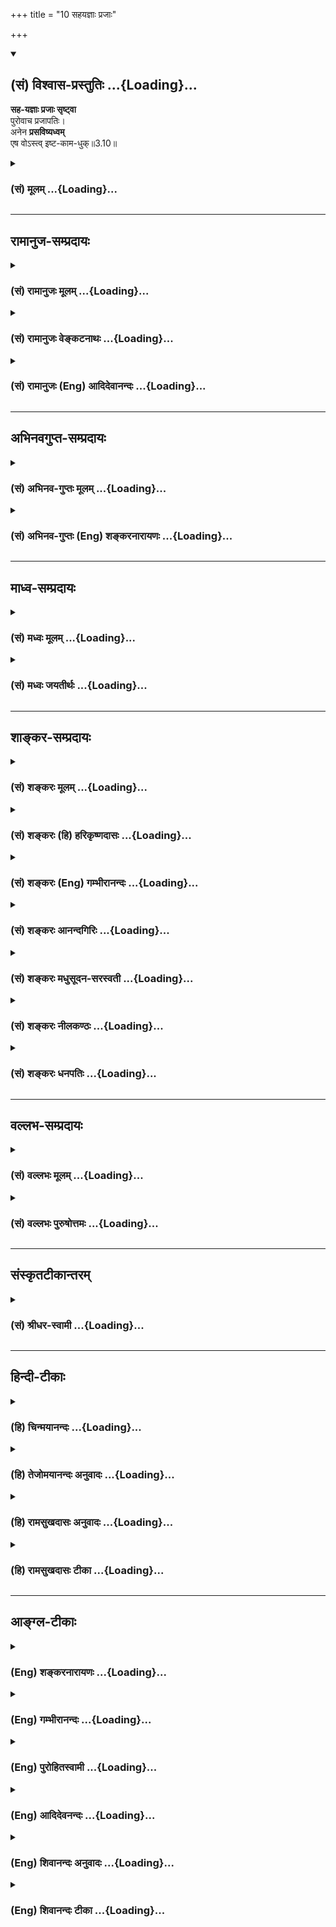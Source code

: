 +++
title = "10 सहयज्ञाः प्रजाः"

+++
<div class="js_include" newlevelforh1="2" title="(सं) विश्वास-प्रस्तुतिः" unfilled url="/mahAbhAratam/shlokashaH/06-bhIShma-parva/03-bhagavad-gItA-parva/saMskRtam/vishvAsa-prastutiH/03_karma-yogaH/10_sahayajnAH_prajAH.md">
<details open><summary><h2>(सं) विश्वास-प्रस्तुतिः ...{Loading}...</h2></summary>

**सह-यज्ञाः प्रजाः सृष्ट्वा**  
पुरोवाच प्रजापतिः।  
अनेन **प्रसविष्यध्वम्**  
एष वोऽस्त्व् इष्ट-काम-धुक्॥3.10॥
</details>
</div>
<div class="js_include collapsed" newlevelforh1="3" title="(सं) मूलम्" unfilled url="/mahAbhAratam/shlokashaH/06-bhIShma-parva/03-bhagavad-gItA-parva/saMskRtam/mUlam/03_karma-yogaH/10_sahayajnAH_prajAH.md">
<details><summary><h3>(सं) मूलम् ...{Loading}...</h3></summary>

सहयज्ञाः प्रजाः सृष्ट्वा पुरोवाच प्रजापतिः।  
अनेन प्रसविष्यध्वमेष वोऽस्त्विष्टकामधुक्।।3.10।।
</details>
</div>


_________________
## रामानुज-सम्प्रदायः
<div class="js_include collapsed" newlevelforh1="3" title="(सं) रामानुजः मूलम्" unfilled url="/mahAbhAratam/shlokashaH/06-bhIShma-parva/03-bhagavad-gItA-parva/saMskRtam/rAmAnujaH/mUlam/03_karma-yogaH/10_sahayajnAH_prajAH.md">
<details><summary><h3>(सं) रामानुजः मूलम् ...{Loading}...</h3></summary>

।।3.10।। पतिं विश्वरस्य आत्मेश्वरम् (तै॰ ना॰ 11।3) इत्यादिश्रुतेः
निरुपाधिकः प्रजापतिशब्दः सर्वेश्वरं विश्वस्रष्टारं विश्वात्मानं परायणं
नारायणम् आह **पुरा** सर्गकाले स भगवान् **प्रजापतिः**
अनादिकालप्रवृत्ताचित्संसर्गविवशा उपसंहृतनामरूपविभागाः स्वस्मिन् प्रलीनाः
सकलपुरुषार्थनर्हाः चेतनेतरकल्पाः **प्रजाः** समीक्ष्य परमकारुणिकः
तदुज्जिजीवविषया स्वाराधनभूतयज्ञनिर्वृत्तये यज्ञैः **सह ताः सृष्ट्वा**
एवम् **उवाच** **अनेन यज्ञेन प्रसविष्यध्वम्** आत्मनो वृद्धिं कुरुध्वम्।
**एष वो** यज्ञः परमपुरुषार्थलक्षणमोक्षाख्यस्य कामस्य तदनुगुणानां च
कामानां प्रपूरयिता भवतु। कथम्

</details>
</div>
<div class="js_include collapsed" newlevelforh1="3" title="(सं) रामानुजः वेङ्कटनाथः" unfilled url="/mahAbhAratam/shlokashaH/06-bhIShma-parva/03-bhagavad-gItA-parva/saMskRtam/rAmAnujaH/venkaTanAthaH/03_karma-yogaH/10_sahayajnAH_prajAH.md">
<details><summary><h3>(सं) रामानुजः वेङ्कटनाथः ...{Loading}...</h3></summary>

  
  
।।3.10।। उक्तमर्थद्वयंसह यज्ञैः इत्यारभ्यमोघं पार्थ स जीवति 3।16
इत्यन्तेन निन्दाप्रशंसादिभिर्द्रढयतीत्याह
यज्ञशिष्टेनैवेति। सर्वपुरुषार्थसाधननिष्ठानामित्यनेनप्रजाः सृष्ट्वा इति
सामान्यनिर्देशफलितमुक्तम्। अत्र प्रजापतिशब्दस्य
हिरण्यगर्भादिविषयत्वव्युदासायाह पतिं विश्वस्येतीति। हिरण्यगर्भादेरपि न
तु हिरण्यगर्भादिवदण्डाद्यवच्छिन्नस्येत्यर्थः। तत एवोक्तंनिरुपाधिक इति।
श्रुतार्थस्वभावादपि स एव सर्वप्रजापतिरिति
प्रदर्शनायसर्वेश्वरमित्यादिविशेषणोक्तिः। नारायणम् एतदखिलं
नारायणशब्दवाच्यस्यैव हि नारायणानुवाकादिषु प्रतिपाद्यत इति भावः। उक्तं च
जगत्पतित्वं स्रष्ट्टत्वादिकं च समुच्चित्य भगवता पराशरेणकलौ जगत्पतिं
विष्णुं सर्वस्रष्टारमीश्वरम् वि.पु.6।1।50ब्र.पु.च.120।45
इति। अनुमानात्तदुद्धारं कर्तुकामः प्रजापतिः वि.पु.1।4।7 इति च वराहरूपे
भगवति प्रजापतिशब्दः तेनप्रजापतिः तै.ना.1।1
इत्यादिश्रुत्यनुसारात्प्रयुक्तः। किञ्च स्वतन्त्रस्य कर्मपरतन्त्रान्प्रति
नियोगो ह्ययम्। अतोऽत्रप्रजाः सृष्ट्वा इति प्रजाशब्दः सर्वान्
ब्रह्मपर्यन्तान् जगदन्तर्व्यवस्थितान् कर्मजनितसंसारवशवर्तिनो
यज्ञाद्यधिकारिणःप्राणिनः सङ्गृह्णाति। अतोऽत्र प्रजापतिशब्द
उपक्रमस्थप्रजाशब्दानुरोधात् सङ्कोचेन तद्वैरूप्यायोगाच्च
परित्यक्तरूढिरकर्मवश्यं नियोक्तारं सर्वेश्वरं नारायणमाह। तथा
सृज्यसमस्तक्षेत्रज्ञविषयो ह्ययमनवच्छिन्नः प्रजाशब्दः।  
  
पुरेति प्रलयानन्तरकालाभिधानात्ततश्च सदेव सोम्येदमग्र आसीत् ৷৷. तदैक्षत
बहु स्यां प्रजायेयेति छां.उ.6।2।13 सन्मूलाः सोम्येमाः सर्वाः प्रजाः
सदायतनाः छां.उ.6।8।4 एको ह वै नारायण आसीन्न ब्रह्मा नेशानः इत्यारभ्य
बुद्बुदात्र्यक्षः शूलपाणिः पुरुषो जायते ৷৷. तत्र ब्रह्मा चतुर्मुखोऽजायत
महो.1।1सिसृक्षुर्विविधाः प्रजाः मनुः1।8 इत्यादिषु हिरण्यगर्भादेरपि
प्रजात्वावगमान्नारायणस्य च तज्जनकत्वावगतेःप्रजाः सृष्ट्वा इत्यनवच्छेदेन
निर्दिष्टो विश्वस्य स्रष्टा नारायण एवेति स एवात्र प्रजापतिः। किञ्च
तस्माद्यज्ञात्सर्वहुत ऋचः सामानि जज्ञिरे ऋक्सं.6।4।18।4यजुस्सं.31।7
सर्वाणि रूपाणि विचित्य धीरः। नामानि कृत्वाऽभिवदन्यदास्ते इति यज्ञैः सह
सर्वप्रजानां स्रष्ट्टतया निर्दिष्टोऽप्यधिकारपुरुषस्यापि स्रष्टा
सहस्रशीर्षत्वादिविशिष्टः परमपुरुष एव। अतोऽपिसह यज्ञैः प्रजाः सृष्ट्वा
इति निर्दिष्टः प्रजापतिः विश्वस्य स्रष्टा स एव। तथासृष्टिं ततः करिष्यामि
त्वामाविश्य प्रजापते वि.ध.68।51
इत्यादिवचनबलाद्धिरण्यगर्भाख्यप्रजापतिमुखेनापि विश्वस्रष्टा
सर्वभूतान्तरात्मा अपहतपाप्मा दिव्यो देव एको नारायणः सु.उ.7 इति श्रुतः स
एव विश्वात्मा। किञ्चात्र निर्दिश्यमानं देवानां भावनादिकं
परमात्मात्मकानामेवेतिअहं हि सर्वयज्ञानाम् 9।24 इत्यादौ व्यक्तं भविष्यति
यस्मिन्निदं सञ्चविचैति श्वे.उ.4।11 प्रजापतिश्चरति गर्भे अन्तः
य.सं.31।19तै.ना.6।11 इत्यादिकंविश्वस्य स्रष्टारं विश्वात्मानमिति
विशेषणाभ्यां सूचितम्। अतोऽप्यत्र विश्वात्मानं तमेवाह। तथा प्रजापतेः सभां
वेश्म प्रपद्ये छां.उ.8।14।1 इत्यत्र परमप्राप्यतया च
प्रजापतिशब्दनिर्दिष्टोऽपि परमात्मैवेतिन च कार्ये प्रत्यभिसन्धिः
ब्र.सू.4।3।14 इति सूत्रे प्रत्यपादि अतोऽपि परायणं तमेवाह। एवं
सर्वेश्वरमित्यादिविशेषणैः तत्तत्प्रमाणसूचनं कृतम्। एवं
श्यामैकरूपसप्तदशायातयामाज्यदैवतविष्णुविषयप्रजापतिशब्दश्रुतिरप्यनुसन्धेया।  
  
पुराशब्दस्य वचनान्वयं प्रतीतिव्युदासेन
ब्रह्माद्यगोचरसृष्ट्यन्वयव्यक्त्यर्थमाह पुरा सर्गकाले इति।
श्रुतिस्मृत्यादिषु सृष्टिप्रकरणप्रसिद्धिप्रकारमभिप्रैति स भगवानिति
भगवच्छब्देन सृष्ट्यादिपञ्चकृत्योपयुक्तहेयप्रत्यनीककल्याणगुणविशिष्टत्वं
दर्शितम्। तथा मानवे धर्मशास्त्रे प्रथमम्आसीदिदं तमोभूतम् 1।5 इति
प्रलयमभिधायततः स्वयम्भूर्भगवान् 1।6 इति भगवच्छब्देन सर्वस्रष्टा
निर्दिष्टः। अनन्तरं चता यदस्यायनं पूर्वं तेन नारायणः स्मृतः
1।10तद्विसृष्टः स पुरुषो लोके ब्रह्मेति कीर्त्यते 1।11 इति
हिरण्यगर्भाख्यप्रजापतेः स्रष्टा नारायण इत्युक्तम्। अत्र प्रजापतिरुवाच इति
पराक्तया निर्देशस्तु सारथिभूतस्य स्वस्य प्रजापतिशब्दप्रतिपन्नात्
स्वस्माद्भेदोपचारेणेति मन्तव्यम्। एवमुत्तरत्रापि सर्वत्र
पराक्त्वनिर्देशेषु यथार्हमनुसन्धेयम्।  
  
सर्वत्र सृष्टेः संहारपूर्वकत्वदर्शनादत्रापि तथा विवक्षन् संहारस्य
प्रयोजनं सृष्टेर्हेतुं चाह अनादीति। अनवरतसुखदुःखोपभोगायासपरिश्रान्तानां
विश्रमार्थं अश्रान्तापथप्रवृत्तिवासनाविच्छेदार्थं चोपसंहारः। अतो न
संहारे नैर्घृण्यदोषः। तादृशसुखदुःखोपभोगप्रदाने च
परमात्मनित्यसङ्कल्पसिद्धजीवस्वातन्त्र्यनिबन्धनानादिकर्मप्रवाहहेतुकाचित्संसर्ग
एव हेतुरिति न तत्र वैषम्यनैर्घृण्ये। सूत्रितं चवैषम्यनैर्घृण्ये न
सापेक्षत्वात्तथाहि दर्शयतिन कर्माविभागात् ब्र.सू.2।1।3435 इति
चेन्नानादित्वादुपपद्यते चाप्युपलभ्यते चकृतप्रयत्नापेक्षस्तु
विहितप्रतिषिद्धावैयर्थ्यादिभ्यः ब्र.सू.2।3।42 इति। उपसंहृतनामरूपविभागाः
स्वस्मिन् प्रलीना इति। असद्व्यपदेश एकत्वव्यपदेशादिश्च निर्व्यूढः।
नामरूपप्रहाणं स्वस्मिन् प्रलयश्च मोक्षवत्पुरुषार्थ एव स्यादित्याशङ्क्याह
सकलेति। त्रिवर्गेऽप्यनर्हाः किं पुनरपवर्ग इति भावः। तत्र हेतुमाह
चेतनेतरकल्पा इति। स्वप्रकाशत्वेऽप्यत्यन्तज्ञानसङ्कोचात्तत्कल्पत्वम् न तु
ज्ञानविनाशात्। प्रजाः हिरण्यगर्भादिकाः समीक्ष्य सम्यगवलोक्य एतेनजायमानं
हि पुरुषं यं पश्येन्मधुसूदनः म.भा.12।348।73नावेक्षसे यदि ततो
भुवनान्यमूनि नालं प्रभो भवितुमेव कुतः प्रवृत्तिः। एवं निसर्गसुहृदि त्वयि
सर्वजन्तोः स्वामिन्न चित्रमिदमाश्रितवत्सलत्वम्
स्तो.र.10।। इत्यादिकमभिप्रेतम्। स एकाकी न रमते महो.1 इति
श्रुतेःपरमकारुणिकः किल त्वम् इत्यादिस्मृतिसिद्धगुणविशेषे तात्पर्यमाह
परमकारुणिक इति। अवाप्तसमस्तकामस्य जगद्व्यापारानुपपत्तिं परिहरति
तदुज्जिजीवयिषयेति। कारुणिका हि स्वार्थनिरपेक्षा एव परोज्जिजीवयिषया
प्रवर्तन्ते सैव प्रवृत्तिरस्य लीलाऽपीति न दोष इति भावः। यज्ञैः सहेति
निर्देश उज्जीवनोपायविशेषनिष्पत्त्यर्थ इत्यभिप्रायेणाह स्वाराधनेति।  
  
यज्ञैरिति वैविध्यसूचनाय बहुवचननिर्देशे पूर्वं कृतेऽपिअनेन इत्येकवचनेन
परामर्शो जात्येकत्वपर इत्यभिप्रायेणाह अनेन यज्ञेनेति। सहयज्ञाः
इतिशङ्करयादवप्रकाशीयपाठस्त्वप्रासिद्धरनादृतः। प्रसविष्यध्वम् इत्यत्रषूञ्
प्राणिप्रसवेषूङ् गर्भविमोचने इतिधातुद्व्येऽपि प्रजननमात्रप्रतीतिः स्यात्
न च द्वादशाहादिवत् सर्वेषां यज्ञादीनां प्रजामात्रं फलम्। अतः
सन्तत्युपलक्षिता स्वनिष्पाद्या समृद्धिरत्र विवक्षितेत्यभिप्रायेणाह
आत्मनो वृद्धिं कुरुध्वमिति। यज्ञसाध्यः कामो
निषिद्धेतरधर्माविरुद्धसमस्तकाम्यवर्गः तत्रापि मोक्षतत्साधनोपकारिषु
तात्पर्यभूयस्त्वमित्यभिप्रायेण मोक्षतदनुगुणोपादानम्।
रुचिवैचित्र्यज्ञापनाय इष्टशब्देन विशेषणम्। मोक्षस्येष्टकामशब्देन
सङ्ग्रहायपरमपुरुषार्थलक्षणेत्युक्तम्। अवधीरितस्वर्गाय अर्जुनायोपदेशात्मा
फलेषु 2।47श्रेयः परम्  
  

</details>
</div>
<div class="js_include collapsed" newlevelforh1="3" title="(सं) रामानुजः (Eng) आदिदेवानन्दः" unfilled url="/mahAbhAratam/shlokashaH/06-bhIShma-parva/03-bhagavad-gItA-parva/saMskRtam/rAmAnujaH/english/AdidevAnandaH/03_karma-yogaH/10_sahayajnAH_prajAH.md">
<details><summary><h3>(सं) रामानुजः (Eng) आदिदेवानन्दः ...{Loading}...</h3></summary>

3.10 As there is the scriptural text beginning with 'The Lord of Universe' (Tai. Na., 11.3), it is justifiable to take the term Prajapati in its wider connotation and interpret it to mean Narayana who is the Lord of all beings, the creator of the universe and the Self of the universe. In the beginning, i.e., during the creation, He, the Lord of beings, saw all beings helpless by their conjunction with beginningless non-conscient matter, bereft of the distinctions of name and form, and submerged in Himself. They were incapable of attaining the major ends of human existence, being almost one with non-conscient matter. He, the supremely compassionate, with a desire to resuscitate them, created them together with sacrifice in order that they might perform sacrifices as His worship and said: 'By this sacrifice, shall you prosper,' i.e.,
multiply and prosper. May this sacrifice fulfil your supreme object of desire called release (Moksa) and also the other desires that are in conformity with it. How, then, should this be done;

</details>
</div>


_________________
## अभिनवगुप्त-सम्प्रदायः
<div class="js_include collapsed" newlevelforh1="3" title="(सं) अभिनव-गुप्तः मूलम्" unfilled url="/mahAbhAratam/shlokashaH/06-bhIShma-parva/03-bhagavad-gItA-parva/saMskRtam/abhinava-guptaH/mUlam/03_karma-yogaH/10_sahayajnAH_prajAH.md">
<details><summary><h3>(सं) अभिनव-गुप्तः मूलम् ...{Loading}...</h3></summary>

।।3.10।। सहेति। प्रजापतिः परमात्मा प्रजाः सहैव कर्मभिः ससर्ज। उक्तं च +++(N
omits उक्तं च)+++ तेन प्रजानां कर्मभ्य एव प्रसवः सन्तानः। एतान्येव च इष्टं
संसारं मोक्षं वा दास्यन्ति संगात्संसारं मुक्तसंगत्वान्मोक्षम् इति ।

</details>
</div>
<div class="js_include collapsed" newlevelforh1="3" title="(सं) अभिनव-गुप्तः (Eng) शङ्करनारायणः" unfilled url="/mahAbhAratam/shlokashaH/06-bhIShma-parva/03-bhagavad-gItA-parva/saMskRtam/abhinava-guptaH/english/shankaranArAyaNaH/03_karma-yogaH/10_sahayajnAH_prajAH.md">
<details><summary><h3>(सं) अभिनव-गुप्तः (Eng) शङ्करनारायणः ...{Loading}...</h3></summary>

3.10 Saha-etc. The lord of creatures, the Supreme Soul, created
creatures, just together with actions. It has also been declared by Him
that the procreation i.e., lineage of creatures is through actions
alone; these alone would give them what is desired viz., either the
cycle of birth-and-death or emancipation - the cycle of birth-and-death
is due to attachment and emancipation, due to the freedom from
attachment. The sense-objects deserve to be enjoyed only by those for
whom emancipation is the most important. This is declared :

</details>
</div>


_________________
## माध्व-सम्प्रदायः
<div class="js_include collapsed" newlevelforh1="3" title="(सं) मध्वः मूलम्" unfilled url="/mahAbhAratam/shlokashaH/06-bhIShma-parva/03-bhagavad-gItA-parva/saMskRtam/madhvaH/mUlam/03_karma-yogaH/10_sahayajnAH_prajAH.md">
<details><summary><h3>(सं) मध्वः मूलम् ...{Loading}...</h3></summary>

।।3.10 3.11।। अत्रार्थवादमाह सहयज्ञा इति।

</details>
</div>
<div class="js_include collapsed" newlevelforh1="3" title="(सं) मध्वः जयतीर्थः" unfilled url="/mahAbhAratam/shlokashaH/06-bhIShma-parva/03-bhagavad-gItA-parva/saMskRtam/madhvaH/jayatIrthaH/03_karma-yogaH/10_sahayajnAH_prajAH.md">
<details><summary><h3>(सं) मध्वः जयतीर्थः ...{Loading}...</h3></summary>

।।3.10 3.11।। सहयज्ञाः इत्यादेर्न प्रकृते सङ्गतिर्दृश्यते अत आह
**अत्रे**ति। वर्णाश्रमोचितस्य कर्मणः सर्वथा कर्तव्यत्वे स्तुतिर्निन्दा
परकृतिः पुराकल्पोऽर्थवादः।

</details>
</div>


_________________
## शाङ्कर-सम्प्रदायः
<div class="js_include collapsed" newlevelforh1="3" title="(सं) शङ्करः मूलम्" unfilled url="/mahAbhAratam/shlokashaH/06-bhIShma-parva/03-bhagavad-gItA-parva/saMskRtam/shankaraH/mUlam/03_karma-yogaH/10_sahayajnAH_prajAH.md">
<details><summary><h3>(सं) शङ्करः मूलम् ...{Loading}...</h3></summary>

।।3.10।। **सहयज्ञाः** यज्ञसहिताः **प्रजाः** त्रयो वर्णाः ताः
**सृष्ट्वा** उत्पाद्य पुरा पूर्वं सर्गादौ **उवाच** उक्तवान्
**प्रजापतिः** प्रजानां स्रष्टा **अनेन** यज्ञेन **प्रसविष्यध्वं** प्रसवः
वृद्धिः उत्पत्तिः तं कुरुध्वम्। **एष** यज्ञः वः युष्माकम् **अस्तु** भवतु
**इष्टकामधुक्** इष्टान् अभिप्रेतान् कामान् फलविशेषान् दोग्धीति
इष्टकामधुक्।। कथम्

</details>
</div>
<div class="js_include collapsed" newlevelforh1="3" title="(सं) शङ्करः (हि) हरिकृष्णदासः" unfilled url="/mahAbhAratam/shlokashaH/06-bhIShma-parva/03-bhagavad-gItA-parva/saMskRtam/shankaraH/hindI/harikRShNadAsaH/03_karma-yogaH/10_sahayajnAH_prajAH.md">
<details><summary><h3>(सं) शङ्करः (हि) हरिकृष्णदासः ...{Loading}...</h3></summary>

।।3.10।। इस आगे बतलाये जानेवाले कारणसे भी अधिकारीको कर्म करना चाहिये
सृष्टिके आदिकालमें यज्ञसहित प्रजाको अर्थात् ( ब्राह्मण क्षत्रिय और वैश्य
इन ) तीनों वर्णोंको रचकर जगत्के रचयिता प्रजापतिने कहा कि इस यज्ञसे
तुमलोग प्रसवउत्पत्ति यानी वृद्धिलाभ करो। यह यज्ञतुमलोगोंको इष्ट
कामनाओंका देनेवाला अर्थात् इच्छित फलरूप नाना भोगोंको देनेवाला हो।

</details>
</div>
<div class="js_include collapsed" newlevelforh1="3" title="(सं) शङ्करः (Eng) गम्भीरानन्दः" unfilled url="/mahAbhAratam/shlokashaH/06-bhIShma-parva/03-bhagavad-gItA-parva/saMskRtam/shankaraH/english/gambhIrAnandaH/03_karma-yogaH/10_sahayajnAH_prajAH.md">
<details><summary><h3>(सं) शङ्करः (Eng) गम्भीरानन्दः ...{Loading}...</h3></summary>

3.10 Pura, in the days of yore, in the beginning of creation; srstva,
having created; prajah, the beings, the people of the three castes;
saha-yajnah, together with the sacrifices; Prajapati, the creator of
beings, uvaca, said; 'Anena, by this sacrifice; prasavisyadhvam, you
multiply.' Prasava means origination, growth. 'You accomplish that. Esah
astu, let this sacrifice be; vah, your; ista-kama-dhuk, yielder of
coveted objects of desire.' That which yields (dhuk) coveted (ista)
objects of desire (kama), particular results, is istakama-dhuk. How;

</details>
</div>
<div class="js_include collapsed" newlevelforh1="3" title="(सं) शङ्करः आनन्दगिरिः" unfilled url="/mahAbhAratam/shlokashaH/06-bhIShma-parva/03-bhagavad-gItA-parva/saMskRtam/shankaraH/AnandagiriH/03_karma-yogaH/10_sahayajnAH_prajAH.md">
<details><summary><h3>(सं) शङ्करः आनन्दगिरिः ...{Loading}...</h3></summary>

।।3.10।। नित्यस्य कर्मणो नैमित्तिकसहितस्याधिकृतेन कर्तव्यत्वे
हेत्वन्तरपरत्वेनानन्तरश्लोकमवतारयति **इतश्चेति।** कथं पुनरनेन यज्ञेन
वृद्धिरस्माभिः शक्या कर्तुमित्याशङ्क्याह **एष इति।**

</details>
</div>
<div class="js_include collapsed" newlevelforh1="3" title="(सं) शङ्करः मधुसूदन-सरस्वती" unfilled url="/mahAbhAratam/shlokashaH/06-bhIShma-parva/03-bhagavad-gItA-parva/saMskRtam/shankaraH/madhusUdana-sarasvatI/03_karma-yogaH/10_sahayajnAH_prajAH.md">
<details><summary><h3>(सं) शङ्करः मधुसूदन-सरस्वती ...{Loading}...</h3></summary>

।।3.10।। प्रजापतिवचनादप्यधिकृतेन कर्म कर्तव्यमित्याह सहयज्ञा
इत्यादिचतुर्भिः। सह यज्ञेन विहितकर्मकलापेन वर्तन्ते इति सहयज्ञाः।
कर्माधिकृता इति यावत्। वोपसर्जनस्य इति पक्षे सादेशाभावः। प्रजाः
त्रीन्वर्णान् पुरा कल्पादौ सृष्ट्वोवाच प्रजानां पतिः स्रष्टा।
किमुवाचेत्याह अनेने यज्ञेन स्वाश्रमोचितधर्मेण प्रसविष्यध्वं प्रसूयध्वम्।
प्रसवो वृद्धिः। उत्तरोत्तरामभिवृद्धिं लभध्वमित्यर्थः। कथमनेन वृद्धिः
स्यादत आह एष यज्ञाख्यो धर्मो वो युष्माकं
इष्टकामधुक्इष्टानभिमतान्कामान्काम्यानि फलानि दोग्धि प्रापयतीति तथा।
अभीष्टभोगप्रदोऽस्त्वित्यर्थः। अत्र यद्यपि
यज्ञग्रहणमावश्यककर्मोपलक्षणार्थं अकरणे प्रत्यवायस्याग्रे कथनात्।
काम्यकर्मणां च प्रकृते प्रस्तावो नास्त्येवमा कर्मफलहेतुर्भूः इत्यनेन
निराकृतत्वात् तथापि नित्यकर्मणामप्यानुषङ्गिकफलसद्भावात्एष
वोऽस्त्विष्टकामधुक् इत्युपपद्यते। तथाचापस्तम्बः स्मरति तद्यथाम्रे
फलार्थे निमिते छायागन्धावनूत्पद्येते एवं धर्मं चर्यमाणमर्था
अनूत्पद्यन्ते नोचेदनूत्पद्यन्ते न धर्महानिर्भवति इति। फलसद्भावेऽपि
तदभिसंध्यनभिसंधिभ्यां काम्यनित्ययोर्विशेषः। अनभिसंहितस्यापि
वस्तुस्वभावादुत्पत्तौ न विशेषः। विस्तरेण चाग्रे प्रतिपादयिष्यते।

</details>
</div>
<div class="js_include collapsed" newlevelforh1="3" title="(सं) शङ्करः नीलकण्ठः" unfilled url="/mahAbhAratam/shlokashaH/06-bhIShma-parva/03-bhagavad-gItA-parva/saMskRtam/shankaraH/nIlakaNThaH/03_karma-yogaH/10_sahayajnAH_prajAH.md">
<details><summary><h3>(सं) शङ्करः नीलकण्ठः ...{Loading}...</h3></summary>

।।3.10।। एतदेवार्थवादेन द्रढयति **सहेति।** यज्ञैः सहेति
सहयज्ञाः। वोपसर्जनस्य इति पक्षे सादेशाभावः। कर्माधिकृता इति यावत्।
प्रजास्त्रैवर्णिकाः। अनेन यज्ञेन प्रसविष्यध्वं प्रसवो वृद्धिस्तां
लभध्वम्। एष यज्ञो वो युष्माकमिष्टकामधुगिष्टार्थपूरकोऽस्तु।

</details>
</div>
<div class="js_include collapsed" newlevelforh1="3" title="(सं) शङ्करः धनपतिः" unfilled url="/mahAbhAratam/shlokashaH/06-bhIShma-parva/03-bhagavad-gItA-parva/saMskRtam/shankaraH/dhanapatiH/03_karma-yogaH/10_sahayajnAH_prajAH.md">
<details><summary><h3>(सं) शङ्करः धनपतिः ...{Loading}...</h3></summary>

।।3.10।। इतश्च हेतोरधिकृतेन कर्म कर्तव्यं प्रजापतिर्ब्रह्मा सर्गादौ
यज्ञसहिताः त्रैवर्णिकाः प्रजाः सृष्ट्वोवाच। अनेन यज्ञेन कर्मणा
प्रसविष्यध्वं वृद्धिं लभत्वं उत्पत्तिं कुरुध्वम्।
वृद्य्धादिहेतुत्वमस्यास्तीत्याह। एष यज्ञो वो युष्माकमभिप्रेतभोगप्रदो
भवतु।

</details>
</div>


_________________
## वल्लभ-सम्प्रदायः
<div class="js_include collapsed" newlevelforh1="3" title="(सं) वल्लभः मूलम्" unfilled url="/mahAbhAratam/shlokashaH/06-bhIShma-parva/03-bhagavad-gItA-parva/saMskRtam/vallabhaH/mUlam/03_karma-yogaH/10_sahayajnAH_prajAH.md">
<details><summary><h3>(सं) वल्लभः मूलम् ...{Loading}...</h3></summary>

।।3.10 3.11।। किञ्च श्रुतं च सर्गप्रकरणे यज्ञोपलक्षणकर्मसहितप्रजोत्पादनं
ब्रह्मणेति कर्मणोऽवश्यकर्त्तव्यतामाह सहेति चतुर्भिः। यज्ञाधिकृताः
ब्राह्मणाद्याः प्रजाः सहयज्ञाः सृष्ट्वोवाच एष यज्ञो व इष्टकामधुनिति।
ज्ञानमोक्षादिहेतुत्वं प्रकारान्तरेण वरप्रदानं तदाह अस्त्विति। न चेयं
काम्यकर्मप्रशंसा कामधुक्त्वेनेष्टमात्रसाधकत्वाद्यज्ञादेर्विहितस्य
नियतकर्मणः अन्यथाऽक्रामितोऽपि मोक्षः स्यात् तेन
सर्वपुरुषार्थहेतुत्वमुक्तं भवति तदेवाह देवानिति। अनेन यज्ञेन
विष्ण्वादीन् देवान् भावयत्। तदा परं श्रेय आत्यन्तिकमवाप्स्यथेति भावः।

</details>
</div>
<div class="js_include collapsed" newlevelforh1="3" title="(सं) वल्लभः पुरुषोत्तमः" unfilled url="/mahAbhAratam/shlokashaH/06-bhIShma-parva/03-bhagavad-gItA-parva/saMskRtam/vallabhaH/puruShottamaH/03_karma-yogaH/10_sahayajnAH_prajAH.md">
<details><summary><h3>(सं) वल्लभः पुरुषोत्तमः ...{Loading}...</h3></summary>

  
  
।।3.10।। ननु तादृशं कर्म त्याज्यमेव चेत्त्वन्मतं तदा केनोक्तं कथमाचरति
लोकः इत्याशङ्क्यैतत्कर्म प्रवृत्तिपरं मदाज्ञया
प्रवृत्तिप्रवर्त्तकब्रह्मणोक्तं लोकः समाचरतीत्याह सहयज्ञा इति।
प्रजापतिर्ब्रह्मा सहयज्ञाः प्रजाः सृष्ट्वा प्रवृत्तिधर्मसहिताः प्रजाः
सृष्ट्वा पुरा मदवतारात् पूर्वमुवाच। मत्प्रादुर्भावानन्तरं तु मया
भक्तिरेवोक्तेति ज्ञापनाय पुरेत्युक्तम्। तद्वाक्यमेवाह अनेनेति। अनेन
यज्ञेन प्रसविष्वध्वं प्रकर्षेण वृद्धिं प्राप्स्यथ। किञ्च एष यज्ञः वो
युष्माकं इष्टकामधुक् अभीष्टफलदोऽस्तु भगवदाज्ञया ब्रह्मवाक्यं न मृषा
भवतीति वरमेव दत्तवान्।  
  

</details>
</div>


_________________
## संस्कृतटीकान्तरम्
<div class="js_include collapsed" newlevelforh1="3" title="(सं) श्रीधर-स्वामी" unfilled url="/mahAbhAratam/shlokashaH/06-bhIShma-parva/03-bhagavad-gItA-parva/saMskRtam/shrIdhara-svAmI/03_karma-yogaH/10_sahayajnAH_prajAH.md">
<details><summary><h3>(सं) श्रीधर-स्वामी ...{Loading}...</h3></summary>

।।3.10।। प्रजापतिवचनादपि कर्मकर्तैव श्रेष्ठ इत्याह **सहयज्ञा इति**
चतुर्भिः। यज्ञेन सह वर्तन्ते इति सहयज्ञाः यज्ञाधिकृता ब्राह्मणाद्याः
प्रजाः पुरा सर्गादौ सृष्ट्वा ब्रह्मेदमुवाच। अनेन यज्ञेन प्रसविष्यध्वं
प्रसूयध्वम्। प्रसवो वृद्धिः। उत्तरोत्तरामभिवृद्धिं लभध्वमित्यर्थः। तत्र
हेतुः। एष यज्ञो वो युष्माकमिष्टकामधुगिष्टान्काभान्दोग्धीति तथा।
अभीष्टभोगप्रदोऽस्त्वित्यर्थः। अन्न च यज्ञग्रहणमावश्यककर्मोपलक्षणार्थम्।
काम्यकर्म प्रशंसा तु प्रकरणेऽसंगतापि सामान्यतोऽकर्मणः
कर्मश्रेष्ठमित्येतदर्थेत्यदोषः।

</details>
</div>


_________________
## हिन्दी-टीकाः
<div class="js_include collapsed" newlevelforh1="3" title="(हि) चिन्मयानन्दः" unfilled url="/mahAbhAratam/shlokashaH/06-bhIShma-parva/03-bhagavad-gItA-parva/hindI/chinmayAnandaH/03_karma-yogaH/10_sahayajnAH_prajAH.md">
<details><summary><h3>(हि) चिन्मयानन्दः ...{Loading}...</h3></summary>

।।3.10।। स्वयं सृष्टिकर्त्ता प्रजापति पंचमहाभूतों की सृष्टि रचकर अन्य
प्राणियों के साथ मनुष्य को भी कर्म करने और फल पाने के लिये उत्पन्न करते
हैं। उस समय वे यज्ञ को भी बनाते हैं अर्थात् उसका उपदेश देते हैं। यज्ञ का
अर्थ है समर्पण बुद्धि और सेवा भाव से किये हुये कर्म। प्रकृति में सर्वत्र
यज्ञ की भावना स्पष्ट दिखाई देती है। सूर्य प्रकाशित होता है और चन्द्रमा
प्रगट होता है समुद्र स्पन्दित होता है पृथ्वी प्राणियों को धारण करती है
ये सब मातृभाव से तथा यज्ञ की भावना से कर्म करते हैं जिनमें रंचमात्र भी
आसक्ति नहीं होती।  
  
ब्रह्माण्ड की शक्तियाँ और प्राकृतिक घटना चक्र अपने आप सब की सेवा में
संलग्न रहता है। जगत् में जीवन के प्रादुर्भाव के पूर्व ही प्रकृति ने उसके
लिये उचित क्षेत्र निर्माण कर रखा था। जब विभिन्न स्तरों पर जीवन का विकास
होता है तब भी हम प्रकृति में सर्वत्र चल रहा यज्ञ कर्म देख सकते हैं जिसके
कारण सबका अस्तित्व बना रहता है और विकास होता रहता है। उपर्युक्त सिद्धांत
को काव्यात्मकभाषा में यह अर्थ गर्भित श्लोक प्रस्तुत करता है।
सृष्टिकर्त्ता ब्रह्मा जी ने सेवा की भावना तथा यज्ञ करने की क्षमता के साथ
जगत् की रचना की। मानो उन्होंने घोषणा की इस यज्ञ में तुम वृद्धि को
प्राप्त हो यह तुम्हारे लिये कामधेनु सिद्ध हो। पौराणिक कथाओं के अनुसार
कामधेनु नामक गाय वशिष्ट ऋषि के पास थी जो सभी इच्छाओं की पूर्ति करती थी।
इसलिये इस शब्द का अर्थ इतना ही है कि यदि मनुष्य सहयोग और अनुशासन में रह
कर अनासक्ति और त्याग की भावना से कर्म करने में तत्पर रहे तो उसके लिये
कोई लक्ष्य अप्राप्य नहीं हो सकता। यज्ञ से इसका कैसे सम्पादन किया जा सकता
है

</details>
</div>
<div class="js_include collapsed" newlevelforh1="3" title="(हि) तेजोमयानन्दः अनुवादः" unfilled url="/mahAbhAratam/shlokashaH/06-bhIShma-parva/03-bhagavad-gItA-parva/hindI/tejomayAnandaH/anuvAdaH/03_karma-yogaH/10_sahayajnAH_prajAH.md">
<details><summary><h3>(हि) तेजोमयानन्दः अनुवादः ...{Loading}...</h3></summary>

।।3.10।। प्रजापति (सृष्टिकर्त्ता) ने (सृष्टि के) आदि में यज्ञ सहित प्रजा
का निर्माण कर कहा इस यज्ञ द्वारा तुम वृद्धि को प्राप्त हो और यह यज्ञ
तुम्हारे लिये इच्छित कामनाओं को पूर्ण करने वाला (इष्टकामधुक्) होवे।।  
  

</details>
</div>
<div class="js_include collapsed" newlevelforh1="3" title="(हि) रामसुखदासः अनुवादः" unfilled url="/mahAbhAratam/shlokashaH/06-bhIShma-parva/03-bhagavad-gItA-parva/hindI/rAmasukhadAsaH/anuvAdaH/03_karma-yogaH/10_sahayajnAH_prajAH.md">
<details><summary><h3>(हि) रामसुखदासः अनुवादः ...{Loading}...</h3></summary>

।।3.10 -- 3.11।। प्रजापति ब्रह्माजीने सृष्टिके आदिकालमें
कर्तव्य-कर्मोंके विधानसहित प्रजा-(मनुष्य आदि-) की रचना करके उनसे
(प्रधानतया मनुष्योंसे) कहा कि तुमलोग इस कर्तव्यके द्वारा सबकी वृद्धि करो
और वह कर्तव्य-कर्म-रूप यज्ञ तुमलोगोंको कर्तव्य-पालनकी आवश्यक सामग्री
प्रदान करनेवाला हो। अपने कर्तव्य-कर्मके द्वारा तुमलोग देवताओंको उन्नत
करो और वे देवतालोग अपने कर्तव्यके द्वारा तुमलोगोंको उन्नत करें। इस
प्रकार एक-दूसरेको उन्नत करते हुए तुमलोग परम कल्याणको प्राप्त हो जाओगे।

</details>
</div>
<div class="js_include collapsed" newlevelforh1="3" title="(हि) रामसुखदासः टीका" unfilled url="/mahAbhAratam/shlokashaH/06-bhIShma-parva/03-bhagavad-gItA-parva/hindI/rAmasukhadAsaH/TIkA/03_karma-yogaH/10_sahayajnAH_prajAH.md">
<details><summary><h3>(हि) रामसुखदासः टीका ...{Loading}...</h3></summary>

।।3.10।।***व्याख्या--*'सहयज्ञाः प्रजाः सृष्ट्वा पुरोवाच
प्रजापतिः'--**ब्रह्माजी प्रजा (सृष्टि) के रचयिता एवं उसके स्वामी हैं;
अतः अपने कर्तव्यका पालन करनेके साथ वे प्रजाकी रक्षा तथा उसके कल्याणका
विचार करते रहते हैं। कारण कि जो जिसे उत्पन्न करता है, उसकी रक्षा करना
उसका कर्तव्य हो जाता है। ब्रह्माजी प्रजाकी रचना करते, उसकी रक्षामें
तत्पर रहते तथा सदा उसके हितकी बात सोचते हैं। इसलिये वे 'प्रजापति' कहलाते
हैं।  
  
सृष्टि अर्थात् सर्गके आरम्भमें ब्रह्माजीने कर्तव्य-कर्मोंकी योग्यता और
विवेक-सहित मनुष्योंकी रचना की है **(टिप्पणी प₀ 128)**। अनुकूल और
प्रतिकूल परिस्थितिका सदुपयोग कल्याण करनेवाला है। इसलिये ब्रह्माजीने
अनुकूल-प्रतिकूल परिस्थितिका सदुपयोग करनेका विवेक साथ देकर ही मनुष्योंकी
रचना की है। सत्- असत् का विचार करनेमें पशु, पक्षी, वृक्ष आदिके द्वारा
स्वाभाविक परोपकार (कर्तव्यपालन) होता है; किन्तु मनुष्यको तो भगवत्कृपासे
विशेष विवेक-शक्ति मिली हुई है। अतः यदि वह अपने विवेकको महत्त्व देकर
अकर्तव्य न करे तो उसके द्वारा भी स्वाभाविक लोक-हितार्थ कर्म हो सकते हैं।

</details>
</div>


_________________
## आङ्ग्ल-टीकाः
<div class="js_include collapsed" newlevelforh1="3" title="(Eng) शङ्करनारायणः" unfilled url="/mahAbhAratam/shlokashaH/06-bhIShma-parva/03-bhagavad-gItA-parva/english/shankaranArAyaNaH/03_karma-yogaH/10_sahayajnAH_prajAH.md">
<details><summary><h3>(Eng) शङ्करनारायणः ...{Loading}...</h3></summary>

3.10. Having created creatures formerly \[at the time of creation\]
together with necessary action, the Lord of creatures declared : 'By means of this, you shalll propagate yourselves; and let this be your wish-fulfilling-cow.'

</details>
</div>
<div class="js_include collapsed" newlevelforh1="3" title="(Eng) गम्भीरानन्दः" unfilled url="/mahAbhAratam/shlokashaH/06-bhIShma-parva/03-bhagavad-gItA-parva/english/gambhIrAnandaH/03_karma-yogaH/10_sahayajnAH_prajAH.md">
<details><summary><h3>(Eng) गम्भीरानन्दः ...{Loading}...</h3></summary>

3.10 In the days of yore, having created the beings together with the sacrifices, Prajapati said: 'By this you multiply. Let this be your yielder of coveted objects of desire.'

</details>
</div>
<div class="js_include collapsed" newlevelforh1="3" title="(Eng) पुरोहितस्वामी" unfilled url="/mahAbhAratam/shlokashaH/06-bhIShma-parva/03-bhagavad-gItA-parva/english/purohitasvAmI/03_karma-yogaH/10_sahayajnAH_prajAH.md">
<details><summary><h3>(Eng) पुरोहितस्वामी ...{Loading}...</h3></summary>

3.10 In the beginning, when God created all beings by the sacrifice of Himself, He said unto them: Through sacrifice you can procreate, and it shall satisfy all your desires.

</details>
</div>
<div class="js_include collapsed" newlevelforh1="3" title="(Eng) आदिदेवनन्दः" unfilled url="/mahAbhAratam/shlokashaH/06-bhIShma-parva/03-bhagavad-gItA-parva/english/AdidevanandaH/03_karma-yogaH/10_sahayajnAH_prajAH.md">
<details><summary><h3>(Eng) आदिदेवनन्दः ...{Loading}...</h3></summary>

3.10 In the beginning the Lord of all beings, creating man along with the sacrifice, said: 'By this shall you prosper; this shall be the cow of plenty granting all your wants.'

</details>
</div>
<div class="js_include collapsed" newlevelforh1="3" title="(Eng) शिवानन्दः अनुवादः" unfilled url="/mahAbhAratam/shlokashaH/06-bhIShma-parva/03-bhagavad-gItA-parva/english/shivAnandaH/anuvAdaH/03_karma-yogaH/10_sahayajnAH_prajAH.md">
<details><summary><h3>(Eng) शिवानन्दः अनुवादः ...{Loading}...</h3></summary>

3.10 The Creator, having in the beginning (of creation) created mankind together with sacrifice, said, "By this shall ye propagate; let this be the milch cow of your desires (the cow which yields all the desired objects)."

</details>
</div>
<div class="js_include collapsed" newlevelforh1="3" title="(Eng) शिवानन्दः टीका" unfilled url="/mahAbhAratam/shlokashaH/06-bhIShma-parva/03-bhagavad-gItA-parva/english/shivAnandaH/TIkA/03_karma-yogaH/10_sahayajnAH_prajAH.md">
<details><summary><h3>(Eng) शिवानन्दः टीका ...{Loading}...</h3></summary>

3.10 सहयज्ञाः together with sacrifice; प्रजाः mankind; सृष्ट्वा having created; पुरा in the beginning; उवाच said; प्रजापतिः Prajapati; अनेन by this; प्रसविष्यध्वम् shall ye propagate; एषः this; वः your; अस्तु let be; इष्टकामधुक् milch cow of desires.Commentary Prajapati is the Creator or Brahma. Kamadhuk is another name for the cow Kamadhenu. Kamadhenu is the cow of Indra from which everyone can milk whatever one desires.
(Cf.VIII.4IX.2427X.25).

</details>
</div>
